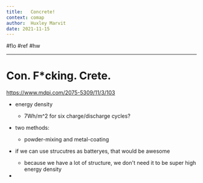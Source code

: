 ```yaml
---
title:   Concrete! 
context: comap
author:  Huxley Marvit
date: 2021-11-15
---
```


#flo #ref #hw 

***

# Con. F\*cking. Crete.

https://www.mdpi.com/2075-5309/11/3/103

- energy density 
	- 7Wh/m^2 for six charge/discharge cycles?
- two methods:
	- powder-mixing and metal-coating


- if we can use strucutres as batteryes, that would be awesome
	- because we have a lot of structure, we don't need it to be super high energy density
	
- 
























